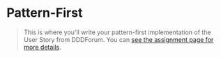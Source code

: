 # Pattern-First

> This is where you'll write your pattern-first implementation of the User Story from DDDForum. You can [see the assignment page for more details](https://www.essentialist.dev/products/the-software-essentialist/categories/2153149755/posts/2168948134).